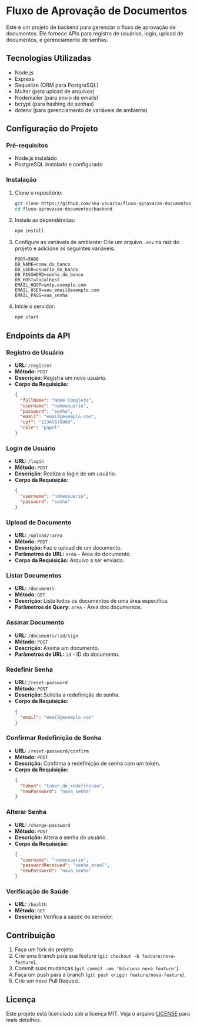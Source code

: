 # Fluxo de Aprovação de Documentos

Este é um projeto de backend para gerenciar o fluxo de aprovação de documentos. Ele fornece APIs para registro de usuários, login, upload de documentos, e gerenciamento de senhas.

## Tecnologias Utilizadas

- Node.js
- Express
- Sequelize (ORM para PostgreSQL)
- Multer (para upload de arquivos)
- Nodemailer (para envio de emails)
- bcrypt (para hashing de senhas)
- dotenv (para gerenciamento de variáveis de ambiente)

## Configuração do Projeto

### Pré-requisitos

- Node.js instalado
- PostgreSQL instalado e configurado

### Instalação

1. Clone o repositório:
   ```bash
   git clone https://github.com/seu-usuario/fluxo-aprovacao-documentos.git
   cd fluxo-aprovacao-documentos/backend
   ```

2. Instale as dependências:
   ```bash
   npm install
   ```

3. Configure as variáveis de ambiente:
   Crie um arquivo `.env` na raiz do projeto e adicione as seguintes variáveis:
   ```env
   PORT=5000
   DB_NAME=nome_do_banco
   DB_USER=usuario_do_banco
   DB_PASSWORD=senha_do_banco
   DB_HOST=localhost
   EMAIL_HOST=smtp.exemplo.com
   EMAIL_USER=seu_email@exemplo.com
   EMAIL_PASS=sua_senha
   ```

4. Inicie o servidor:
   ```bash
   npm start
   ```

## Endpoints da API

### Registro de Usuário

- **URL:** `/register`
- **Método:** `POST`
- **Descrição:** Registra um novo usuário.
- **Corpo da Requisição:**
  ```json
  {
    "fullName": "Nome Completo",
    "username": "nomeusuario",
    "password": "senha",
    "email": "email@exemplo.com",
    "cpf": "12345678900",
    "role": "papel"
  }
  ```

### Login de Usuário

- **URL:** `/login`
- **Método:** `POST`
- **Descrição:** Realiza o login de um usuário.
- **Corpo da Requisição:**
  ```json
  {
    "username": "nomeusuario",
    "password": "senha"
  }
  ```

### Upload de Documento

- **URL:** `/upload/:area`
- **Método:** `POST`
- **Descrição:** Faz o upload de um documento.
- **Parâmetros de URL:** `area` - Área do documento.
- **Corpo da Requisição:** Arquivo a ser enviado.

### Listar Documentos

- **URL:** `/documents`
- **Método:** `GET`
- **Descrição:** Lista todos os documentos de uma área específica.
- **Parâmetros de Query:** `area` - Área dos documentos.

### Assinar Documento

- **URL:** `/documents/:id/sign`
- **Método:** `POST`
- **Descrição:** Assina um documento.
- **Parâmetros de URL:** `id` - ID do documento.

### Redefinir Senha

- **URL:** `/reset-password`
- **Método:** `POST`
- **Descrição:** Solicita a redefinição de senha.
- **Corpo da Requisição:**
  ```json
  {
    "email": "email@exemplo.com"
  }
  ```

### Confirmar Redefinição de Senha

- **URL:** `/reset-password/confirm`
- **Método:** `POST`
- **Descrição:** Confirma a redefinição de senha com um token.
- **Corpo da Requisição:**
  ```json
  {
    "token": "token_de_redefinicao",
    "newPassword": "nova_senha"
  }
  ```

### Alterar Senha

- **URL:** `/change-password`
- **Método:** `POST`
- **Descrição:** Altera a senha do usuário.
- **Corpo da Requisição:**
  ```json
  {
    "username": "nomeusuario",
    "passwordReceived": "senha_atual",
    "newPassword": "nova_senha"
  }
  ```

### Verificação de Saúde

- **URL:** `/health`
- **Método:** `GET`
- **Descrição:** Verifica a saúde do servidor.

## Contribuição

1. Faça um fork do projeto.
2. Crie uma branch para sua feature (`git checkout -b feature/nova-feature`).
3. Commit suas mudanças (`git commit -am 'Adiciona nova feature'`).
4. Faça um push para a branch (`git push origin feature/nova-feature`).
5. Crie um novo Pull Request.

## Licença

Este projeto está licenciado sob a licença MIT. Veja o arquivo [LICENSE](LICENSE) para mais detalhes.